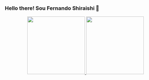 ### Hello there! Sou Fernando Shiraishi 👋

<div align="center">
  <a href="https://github.com/fernandoshr">
  <img height="180em" src="https://github-readme-stats.vercel.app/api?username=fernandoshr&show_icons=true&theme=great-gatsby&include_all_commits=true&count_private=true"/>
  <img height="180em" src="https://github-readme-stats.vercel.app/api/top-langs/?username=fernandoshr&layout=compact&langs_count=7&theme=great-gatsby"/>
</div>
